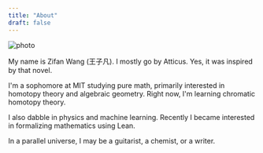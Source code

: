 ```yaml
---
title: "About"
draft: false
---
```


![photo](/images/bad.jpeg)

My name is Zifan Wang (王子凡). I mostly go by Atticus. Yes, it was inspired by that novel.

I'm a sophomore at MIT studying pure math, primarily interested in homotopy theory and algebraic geometry. Right now, I'm learning chromatic homotopy theory. 

I also dabble in physics and machine learning. Recently I became interested in formalizing mathematics using Lean.

In a parallel universe, I may be a guitarist, a chemist, or a writer.